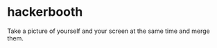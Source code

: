 hackerbooth
===========

Take a picture of yourself and your screen at the same time and merge them.
